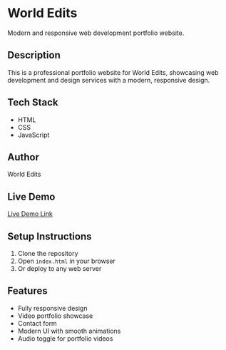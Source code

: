 # World Edits

Modern and responsive web development portfolio website.

## Description
This is a professional portfolio website for World Edits, showcasing web development and design services with a modern, responsive design.

## Tech Stack
- HTML
- CSS
- JavaScript

## Author
World Edits

## Live Demo
[Live Demo Link](https://keval19381.github.io/web-development/)

## Setup Instructions
1. Clone the repository
2. Open `index.html` in your browser
3. Or deploy to any web server

## Features
- Fully responsive design
- Video portfolio showcase
- Contact form
- Modern UI with smooth animations
- Audio toggle for portfolio videos